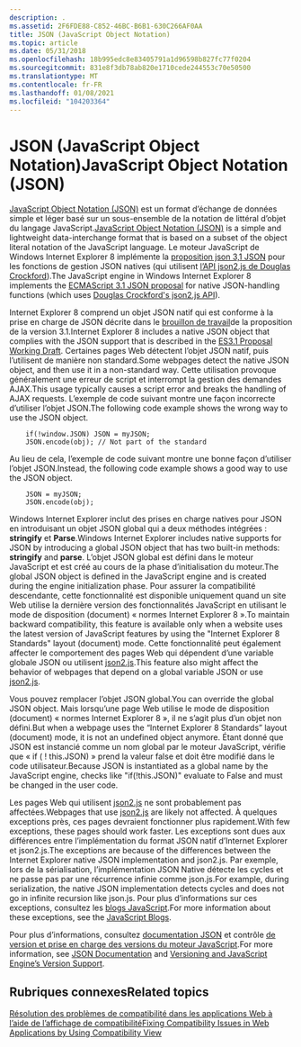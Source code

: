 ```yaml
---
description: .
ms.assetid: 2F6FDE88-C852-46BC-B6B1-630C266AF0AA
title: JSON (JavaScript Object Notation)
ms.topic: article
ms.date: 05/31/2018
ms.openlocfilehash: 18b995edc8e83405791a1d96598b827fc77f0204
ms.sourcegitcommit: 831e8f3db78ab820e1710cede244553c70e50500
ms.translationtype: MT
ms.contentlocale: fr-FR
ms.lasthandoff: 01/08/2021
ms.locfileid: "104203364"
---
```

# <a name="javascript-object-notation-json"></a><span data-ttu-id="09325-103">JSON (JavaScript Object Notation)</span><span class="sxs-lookup"><span data-stu-id="09325-103">JavaScript Object Notation (JSON)</span></span>

<span data-ttu-id="09325-104">[JavaScript Object Notation (JSON)](https://www.json.org/) est un format d’échange de données simple et léger basé sur un sous-ensemble de la notation de littéral d’objet du langage JavaScript.</span><span class="sxs-lookup"><span data-stu-id="09325-104">[JavaScript Object Notation (JSON)](https://www.json.org/) is a simple and lightweight data-interchange format that is based on a subset of the object literal notation of the JavaScript language.</span></span> <span data-ttu-id="09325-105">Le moteur JavaScript de Windows Internet Explorer 8 implémente la [proposition json 3,1 JSON](https://www.ecma-international.org/) pour les fonctions de gestion JSON natives (qui utilisent [l’API json2.js de Douglas Crockford](https://github.com/douglascrockford/JSON-js/blob/master/json2.js)).</span><span class="sxs-lookup"><span data-stu-id="09325-105">The JavaScript engine in Windows Internet Explorer 8 implements the [ECMAScript 3.1 JSON proposal](https://www.ecma-international.org/) for native JSON-handling functions (which uses [Douglas Crockford's json2.js API](https://github.com/douglascrockford/JSON-js/blob/master/json2.js)).</span></span>

<span data-ttu-id="09325-106">Internet Explorer 8 comprend un objet JSON natif qui est conforme à la prise en charge de JSON décrite dans le [brouillon de travail](https://www.ecma-international.org/)de la proposition de la version 3.1.</span><span class="sxs-lookup"><span data-stu-id="09325-106">Internet Explorer 8 includes a native JSON object that complies with the JSON support that is described in the [ES3.1 Proposal Working Draft](https://www.ecma-international.org/).</span></span> <span data-ttu-id="09325-107">Certaines pages Web détectent l’objet JSON natif, puis l’utilisent de manière non standard.</span><span class="sxs-lookup"><span data-stu-id="09325-107">Some webpages detect the native JSON object, and then use it in a non-standard way.</span></span> <span data-ttu-id="09325-108">Cette utilisation provoque généralement une erreur de script et interrompt la gestion des demandes AJAX.</span><span class="sxs-lookup"><span data-stu-id="09325-108">This usage typically causes a script error and breaks the handling of AJAX requests.</span></span> <span data-ttu-id="09325-109">L’exemple de code suivant montre une façon incorrecte d’utiliser l’objet JSON.</span><span class="sxs-lookup"><span data-stu-id="09325-109">The following code example shows the wrong way to use the JSON object.</span></span>


```JScript
    if(!window.JSON) JSON = myJSON; 
    JSON.encode(obj); // Not part of the standard
```



<span data-ttu-id="09325-110">Au lieu de cela, l’exemple de code suivant montre une bonne façon d’utiliser l’objet JSON.</span><span class="sxs-lookup"><span data-stu-id="09325-110">Instead, the following code example shows a good way to use the JSON object.</span></span>


```JScript
    JSON = myJSON; 
    JSON.encode(obj);
```



<span data-ttu-id="09325-111">Windows Internet Explorer inclut des prises en charge natives pour JSON en introduisant un objet JSON global qui a deux méthodes intégrées : **stringify** et **Parse**.</span><span class="sxs-lookup"><span data-stu-id="09325-111">Windows Internet Explorer includes native supports for JSON by introducing a global JSON object that has two built-in methods: **stringify** and **parse**.</span></span> <span data-ttu-id="09325-112">L’objet JSON global est défini dans le moteur JavaScript et est créé au cours de la phase d’initialisation du moteur.</span><span class="sxs-lookup"><span data-stu-id="09325-112">The global JSON object is defined in the JavaScript engine and is created during the engine initialization phase.</span></span> <span data-ttu-id="09325-113">Pour assurer la compatibilité descendante, cette fonctionnalité est disponible uniquement quand un site Web utilise la dernière version des fonctionnalités JavaScript en utilisant le mode de disposition (document) « normes Internet Explorer 8 ».</span><span class="sxs-lookup"><span data-stu-id="09325-113">To maintain backward compatibility, this feature is available only when a website uses the latest version of JavaScript features by using the "Internet Explorer 8 Standards" layout (document) mode.</span></span> <span data-ttu-id="09325-114">Cette fonctionnalité peut également affecter le comportement des pages Web qui dépendent d’une variable globale JSON ou utilisent [json2.js](https://github.com/douglascrockford/JSON-js/blob/master/json2.js).</span><span class="sxs-lookup"><span data-stu-id="09325-114">This feature also might affect the behavior of webpages that depend on a global variable JSON or use [json2.js](https://github.com/douglascrockford/JSON-js/blob/master/json2.js).</span></span>

<span data-ttu-id="09325-115">Vous pouvez remplacer l’objet JSON global.</span><span class="sxs-lookup"><span data-stu-id="09325-115">You can override the global JSON object.</span></span> <span data-ttu-id="09325-116">Mais lorsqu’une page Web utilise le mode de disposition (document) « normes Internet Explorer 8 », il ne s’agit plus d’un objet non défini.</span><span class="sxs-lookup"><span data-stu-id="09325-116">But when a webpage uses the “Internet Explorer 8 Standards” layout (document) mode, it is not an undefined object anymore.</span></span> <span data-ttu-id="09325-117">Étant donné que JSON est instancié comme un nom global par le moteur JavaScript, vérifie que « if ( ! this.JSON) » prend la valeur false et doit être modifié dans le code utilisateur.</span><span class="sxs-lookup"><span data-stu-id="09325-117">Because JSON is instantiated as a global name by the JavaScript engine, checks like "if(!this.JSON)" evaluate to False and must be changed in the user code.</span></span>

<span data-ttu-id="09325-118">Les pages Web qui utilisent [json2.js](https://github.com/douglascrockford/JSON-js/blob/master/json2.js) ne sont probablement pas affectées.</span><span class="sxs-lookup"><span data-stu-id="09325-118">Webpages that use [json2.js](https://github.com/douglascrockford/JSON-js/blob/master/json2.js) are likely not affected.</span></span> <span data-ttu-id="09325-119">À quelques exceptions près, ces pages devraient fonctionner plus rapidement.</span><span class="sxs-lookup"><span data-stu-id="09325-119">With few exceptions, these pages should work faster.</span></span> <span data-ttu-id="09325-120">Les exceptions sont dues aux différences entre l’implémentation du format JSON natif d’Internet Explorer et json2.js.</span><span class="sxs-lookup"><span data-stu-id="09325-120">The exceptions are because of the differences between the Internet Explorer native JSON implementation and json2.js.</span></span> <span data-ttu-id="09325-121">Par exemple, lors de la sérialisation, l’implémentation JSON Native détecte les cycles et ne passe pas par une récurrence infinie comme json.js.</span><span class="sxs-lookup"><span data-stu-id="09325-121">For example, during serialization, the native JSON implementation detects cycles and does not go in infinite recursion like json.js.</span></span> <span data-ttu-id="09325-122">Pour plus d’informations sur ces exceptions, consultez les [blogs JavaScript](/archive/blogs/jscript/).</span><span class="sxs-lookup"><span data-stu-id="09325-122">For more information about these exceptions, see the [JavaScript Blogs](/archive/blogs/jscript/).</span></span>

<span data-ttu-id="09325-123">Pour plus d’informations, consultez [documentation JSON](https://msdn.microsoft.com/library/cc836458(VS.85).aspx) et contrôle [de version et prise en charge des versions du moteur JavaScript](https://www.microsoft.com/windows/internet-explorer/readiness/developers-new.aspx).</span><span class="sxs-lookup"><span data-stu-id="09325-123">For more information, see [JSON Documentation](https://msdn.microsoft.com/library/cc836458(VS.85).aspx) and [Versioning and JavaScript Engine’s Version Support](https://www.microsoft.com/windows/internet-explorer/readiness/developers-new.aspx).</span></span>

## <a name="related-topics"></a><span data-ttu-id="09325-124">Rubriques connexes</span><span class="sxs-lookup"><span data-stu-id="09325-124">Related topics</span></span>

<dl> <dt>

[<span data-ttu-id="09325-125">Résolution des problèmes de compatibilité dans les applications Web à l’aide de l’affichage de compatibilité</span><span class="sxs-lookup"><span data-stu-id="09325-125">Fixing Compatibility Issues in Web Applications by Using Compatibility View</span></span>](remediating-web-applications-and-add-ons.md)
</dt> </dl>

 

 
